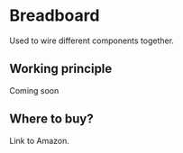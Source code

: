 # Breadboard
Used to wire different components together.

Working principle
------------------
Coming soon

Where to buy?
------------------
Link to Amazon.
